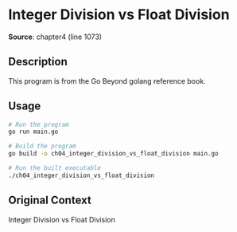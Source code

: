 # Integer Division vs Float Division

**Source**: chapter4 (line 1073)

## Description

This program is from the Go Beyond golang reference book.

## Usage

```bash
# Run the program
go run main.go

# Build the program
go build -o ch04_integer_division_vs_float_division main.go

# Run the built executable
./ch04_integer_division_vs_float_division
```

## Original Context

Integer Division vs Float Division
